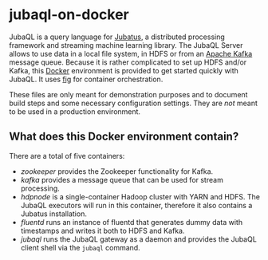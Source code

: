 jubaql-on-docker
================

JubaQL is a query language for [Jubatus](http://jubat.us/en/), a distributed processing framework and streaming machine learning library. The JubaQL Server allows to use data in a local file system, in HDFS or from an [Apache Kafka](http://kafka.apache.org/) message queue. Because it is rather complicated to set up HDFS and/or Kafka, this [Docker](https://www.docker.com/) environment is provided to get started quickly with JubaQL. It uses [fig](http://www.fig.sh/) for container orchestration.

These files are only meant for demonstration purposes and to document build steps and some necessary configuration settings. They are *not* meant to be used in a production environment.

## What does this Docker environment contain?

There are a total of five containers:

* *zookeeper* provides the Zookeeper functionality for Kafka.
* *kafka* provides a message queue that can be used for stream processing.
* *hdpnode* is a single-container Hadoop cluster with YARN and HDFS. The JubaQL executors will run in this container, therefore it also contains a Jubatus installation.
* *fluentd* runs an instance of fluentd that generates dummy data with timestamps and writes it both to HDFS and Kafka.
* *jubaql* runs the JubaQL gateway as a daemon and provides the JubaQL client shell via the `jubaql` command.
